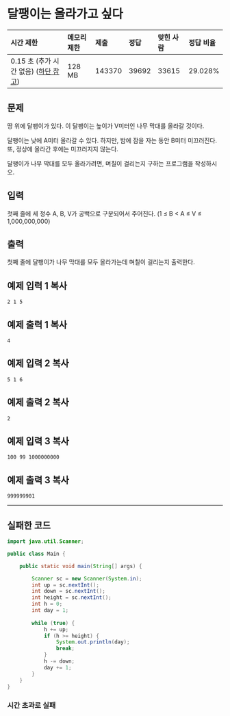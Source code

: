 # 달팽이는 올라가고 싶다

| 시간 제한                                                    | 메모리 제한 | 제출   | 정답  | 맞힌 사람 | 정답 비율 |
| :----------------------------------------------------------- | :---------- | :----- | :---- | :-------- | :-------- |
| 0.15 초 (추가 시간 없음) ([하단 참고](https://www.acmicpc.net/problem/2869#)) | 128 MB      | 143370 | 39692 | 33615     | 29.028%   |

## 문제

땅 위에 달팽이가 있다. 이 달팽이는 높이가 V미터인 나무 막대를 올라갈 것이다.

달팽이는 낮에 A미터 올라갈 수 있다. 하지만, 밤에 잠을 자는 동안 B미터 미끄러진다. 또, 정상에 올라간 후에는 미끄러지지 않는다.

달팽이가 나무 막대를 모두 올라가려면, 며칠이 걸리는지 구하는 프로그램을 작성하시오.

## 입력

첫째 줄에 세 정수 A, B, V가 공백으로 구분되어서 주어진다. (1 ≤ B < A ≤ V ≤ 1,000,000,000)

## 출력

첫째 줄에 달팽이가 나무 막대를 모두 올라가는데 며칠이 걸리는지 출력한다.

## 예제 입력 1 복사

```
2 1 5
```

## 예제 출력 1 복사

```
4
```

## 예제 입력 2 복사

```
5 1 6
```

## 예제 출력 2 복사

```
2
```

## 예제 입력 3 복사

```
100 99 1000000000
```

## 예제 출력 3 복사

```
999999901
```

------

## 실패한 코드

```java
import java.util.Scanner;

public class Main {

	public static void main(String[] args) {

		Scanner sc = new Scanner(System.in);
		int up = sc.nextInt();
		int down = sc.nextInt();
		int height = sc.nextInt();
		int h = 0;
		int day = 1;
		
		while (true) {
			h += up;
			if (h >= height) {
				System.out.println(day);
				break;
			}
			h -= down;
			day += 1;
		}
	}
}
```

### 시간 초과로 실패